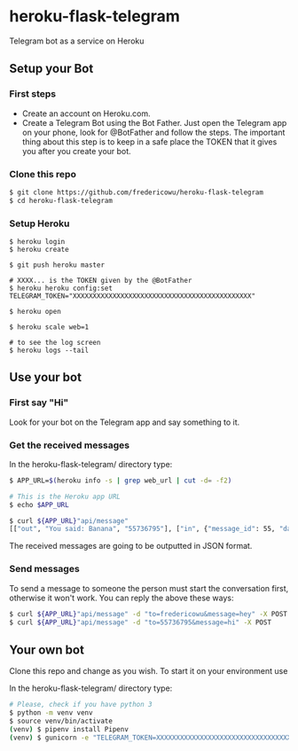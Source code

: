 # heroku-flask-telegram
Telegram bot as a service on Heroku


## Setup your Bot

### First steps
- Create an account on Heroku.com.
- Create a Telegram Bot using the Bot Father. Just open the Telegram app on your phone, look for @BotFather and follow the steps. The important thing about this step is to keep in a safe place the TOKEN that it gives you after you create your bot.


### Clone this repo
```sh
$ git clone https://github.com/fredericowu/heroku-flask-telegram
$ cd heroku-flask-telegram
```

### Setup Heroku
```
$ heroku login
$ heroku create

$ git push heroku master

# XXXX... is the TOKEN given by the @BotFather
$ heroku heroku config:set TELEGRAM_TOKEN="XXXXXXXXXXXXXXXXXXXXXXXXXXXXXXXXXXXXXXXXXXXXX"

$ heroku open

$ heroku scale web=1

# to see the log screen
$ heroku logs --tail

```

## Use your bot

### First say "Hi"
Look for your bot on the Telegram app and say something to it.

### Get the received messages

In the heroku-flask-telegram/ directory type:
```sh
$ APP_URL=$(heroku info -s | grep web_url | cut -d= -f2)

# This is the Heroku app URL
$ echo $APP_URL

$ curl ${APP_URL}"api/message"
[["out", "You said: Banana", "55736795"], ["in", {"message_id": 55, "date": 1528251472, "chat": {"id": 55736795, "type": "private", "username": "fredericowu", "first_name": "Frederico", "last_name": "Wu"}, "text": "Banana", "entities": [], "caption_entities": [], "photo": [], "new_chat_members": [], "new_chat_photo": [], "delete_chat_photo": false, "group_chat_created": false, "supergroup_chat_created": false, "channel_chat_created": false, "from": {"id": 55736795, "first_name": "Frederico", "is_bot": false, "last_name": "Wu", "username": "fredericowu", "language_code": "pt-br"}}, null]]
```
The received messages are going to be outputted in JSON format.

### Send messages
To send a message to someone the person must start the conversation first, otherwise it won't work.
You can reply the above these ways:

```sh
$ curl ${APP_URL}"api/message" -d "to=fredericowu&message=hey" -X POST
$ curl ${APP_URL}"api/message" -d "to=55736795&message=hi" -X POST
```

## Your own bot
Clone this repo and change as you wish.
To start it on your environment use 

In the heroku-flask-telegram/ directory type:

```sh
# Please, check if you have python 3
$ python -m venv venv
$ source venv/bin/activate
(venv) $ pipenv install Pipenv
(venv) $ gunicorn -e "TELEGRAM_TOKEN=XXXXXXXXXXXXXXXXXXXXXXXXXXXXXXXXXXXXXXXXXXXXX" -w 1 -b 0.0.0.0:5000 project.app:app
```


